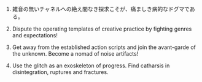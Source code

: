 1. 雑音の無いチャネルへの絶え間なき探求こそが、痛ましき病的なドグマである。

2. Dispute the operating templates of creative practice by fighting genres and expectations!

3. Get away from the established action scripts and join the avant-garde of the unknown. Become a nomad of noise artifacts!

4. Use the glitch as an exoskeleton of progress. Find catharsis in disintegration, ruptures and fractures.


